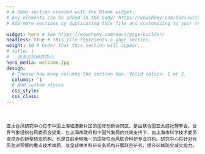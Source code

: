 ```yaml
---
# A Demo section created with the Blank widget.
# Any elements can be added in the body: https://wowchemy.com/docs/writing-markdown-latex/
# Add more sections by duplicating this file and customizing to your requirements.

widget: hero # See https://wowchemy.com/docs/page-builder/
headless: true # This file represents a page section.
weight: 10 # Order that this section will appear.
# title: |
#   亚太台风研究中心
hero_media: welcome.jpg
design:
  # Choose how many columns the section has. Valid values: 1 or 2.
  columns: '1'
  # Add custom styles
  css_style:
  css_class:
---
```


<br>

    亚太台风研究中心位于中国上海临港新片区的国际创新协同区，是由联合国亚太经社理事会、世界气象组织台风委员会提案，在上海市政府和中国气象局的共同支持下，由上海市科学技术委员会举办的新型研发机构，也是目前全球唯一的国际性台风联合科研专业机构。研究中心将针对台风监测预报的重点技术难题，与全球相关科研业务机构开展联合研究，提升区域防灾减灾能力。
